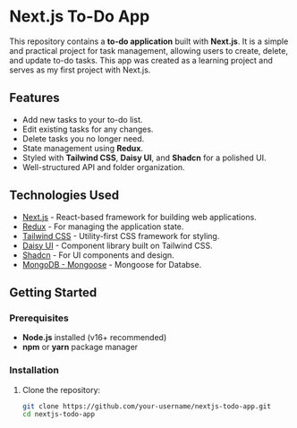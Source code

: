 # Next.js To-Do App

This repository contains a **to-do application** built with **Next.js**. It is a simple and practical project for task management, allowing users to create, delete, and update to-do tasks. This app was created as a learning project and serves as my first project with Next.js.

## Features

- Add new tasks to your to-do list.
- Edit existing tasks for any changes.
- Delete tasks you no longer need.
- State management using **Redux**.
- Styled with **Tailwind CSS**, **Daisy UI**, and **Shadcn** for a polished UI.
- Well-structured API and folder organization.

## Technologies Used

- [Next.js](https://nextjs.org/) - React-based framework for building web applications.
- [Redux](https://redux.js.org/) - For managing the application state.
- [Tailwind CSS](https://tailwindcss.com/) - Utility-first CSS framework for styling.
- [Daisy UI](https://daisyui.com/) - Component library built on Tailwind CSS.
- [Shadcn](https://shadcn.dev/) - For UI components and design.
- [MongoDB - Mongoose](https://mongoosejs.com/) - Mongoose for Databse.

## Getting Started

### Prerequisites

- **Node.js** installed (v16+ recommended)
- **npm** or **yarn** package manager

### Installation

1. Clone the repository:

   ```bash
   git clone https://github.com/your-username/nextjs-todo-app.git
   cd nextjs-todo-app

